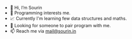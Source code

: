 - 👋 Hi, I’m Sourin
- 🧡 Programming interests me.
- 📈 Currently I'm learning few data structures and maths.
- 🤲 Looking for someone to pair program with me.
- 📫 Reach me via mail@sourin.in
 
<!---
sourinsarkar/sourinsarkar is a ✨ special ✨ repository because its `README.md` (this file) appears on your GitHub profile.
You can click the Preview link to take a look at your changes.
--->

